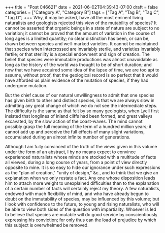+++
title = "Post 046621"
date = 2021-06-02T04:39:43-07:00
draft = false
categories = ["Category A", "Category B"]
tags = ["Tag A", "Tag B", "Tag C", "Tag D"]
+++
Why, it may be asked, have all the most eminent living naturalists and geologists rejected this view of the mutability of species? It cannot be asserted that organic beings in a state of nature are subject to no variation; it cannot be proved that the amount of variation in the course of long ages is a limited quantity; no clear distinction has been, or can be, drawn between species and well-marked varieties. It cannot be maintained that species when intercrossed are invariably sterile, and varieties invariably fertile; or that sterility is a special endowment and sign of creation. The belief that species were immutable productions was almost unavoidable as long as the history of the world was thought to be of short duration; and now that we have acquired some idea of the lapse of time, we are too apt to assume, without proof, that the geological record is so perfect that it would have afforded us plain evidence of the mutation of species, if they had undergone mutation.

But the chief cause of our natural unwillingness to admit that one species has given birth to other and distinct species, is that we are always slow in admitting any great change of which we do not see the intermediate steps. The difficulty is the same as that felt by so many geologists, when Lyell first insisted that longlines of inland cliffs had been formed, and great valleys excavated, by the slow action of the coast-waves. The mind cannot possibly grasp the full meaning of the term of a hundred million years; it cannot add up and perceive the full effects of many slight variations, accumulated during an almost infinite number of generations.

Although I am fully convinced of the truth of the views given in this volume under the form of an abstract, I by no means expect to convince experienced naturalists whose minds are stocked with a multitude of facts all viewed, during a long course of years, from a point of view directly opposite to mine. It is so easy to hide our ignorance under such expressions as the "plan of creation," "unity of design," &c., and to think that we give an explanation when we only restate a fact. Any one whose disposition leads him to attach more weight to unexplained difficulties than to the explanation of a certain number of facts will certainly reject my theory. A few naturalists, endowed with much flexibility of mind, and who have already begun to doubt on the immutability of species, may be influenced by this volume; but I look with confidence to the future, to young and rising naturalists, who will be able to view both sides of the question with impartiality. Whoever is led to believe that species are mutable will do good service by conscientiously expressing his conviction; for only thus can the load of prejudice by which this subject is overwhelmed be removed.
